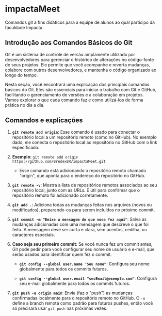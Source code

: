 # impactaMeet
Comandos git a fins didáticos para a equipe de alunos ao qual participo da faculdade Impacta.

## Introdução aos Comandos Básicos do Git

Git é um sistema de controle de versão amplamente utilizado por desenvolvedores para gerenciar o histórico de alterações no código-fonte de seus projetos. Ele permite que você acompanhe e reverta mudanças, colabore com outros desenvolvedores, e mantenha o código organizado ao longo do tempo.

Nesta seção, você encontrará uma explicação dos principais comandos básicos do Git. Eles são essenciais para iniciar o trabalho com Git e GitHub, facilitando o gerenciamento de versões e a colaboração em projetos. Vamos explorar o que cada comando faz e como utilizá-los de forma prática no dia a dia.

## Comandos e explicações

1. **`git remote add origin`**: Esse comando é usado para conectar o repositório local a um repositório remoto (como no GitHub). No exemplo dado, ele conecta o repositório local ao repositório no GitHub com o link especificado.

2. **Exemplo:** `git remote add origin https://github.com/BredexBR/impactaMeet.git`
   - Esse comando está adicionando o repositório remoto chamado "origin", que aponta para o endereço do repositório no GitHub.

3. **`git remote -v`**: Mostra a lista de repositórios remotos associados ao seu repositório local, junto com as URLs. É útil para confirmar que o repositório remoto foi adicionado corretamente.

4. **`git add .`**: Adiciona todas as mudanças feitas nos arquivos (novos ou modificados), preparando-os para serem incluídos no próximo commit.

5. **`git commit -m "Deixe a mensagem do que voce fez aqui"`**: Salva as mudanças adicionadas com uma mensagem que descreve o que foi feito. A mensagem deve ser curta e clara, sem acentos, cedilha, ou caracteres especiais.

6. **Caso seja seu primeiro commit:** Se você nunca fez um commit antes, Git pode pedir para você configurar seu nome de usuário e e-mail, que serão usados para identificar quem fez o commit.

   - **`git config --global user.name "Seu nome"`**: Configura seu nome globalmente para todos os commits futuros.
   
   - **`git config --global user.email "seuEmail@exemplo.com"`**: Configura seu e-mail globalmente para todos os commits futuros.

7. **`git push -u origin main`**: Envia (faz o "push") as mudanças confirmadas localmente para o repositório remoto no GitHub. O `-u` define a branch remota como padrão para futuros pushes, então você só precisará usar `git push` nas próximas vezes.



